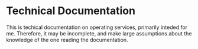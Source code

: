 # Technical Documentation

This is techical documentation on operating services, primarily inteded for me.
Therefore, it may be incomplete, and make large assumptions about the knowledge of
the one reading the documentation.
